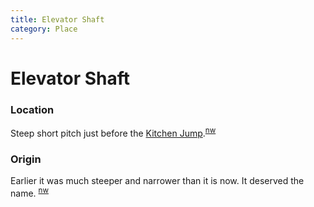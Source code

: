 ```yaml
---
title: Elevator Shaft
category: Place
---
```

# Elevator Shaft
### Location

Steep short pitch just before the [Kitchen Jump](Kitchen-Jump).<sup>[nw][]</sup>

### Origin

Earlier it was much steeper and narrower than it is now. It deserved the name. <sup>[nw][]</sup>


[nw]: Names-Walt "Meany Names by Walter Little, 1984"

